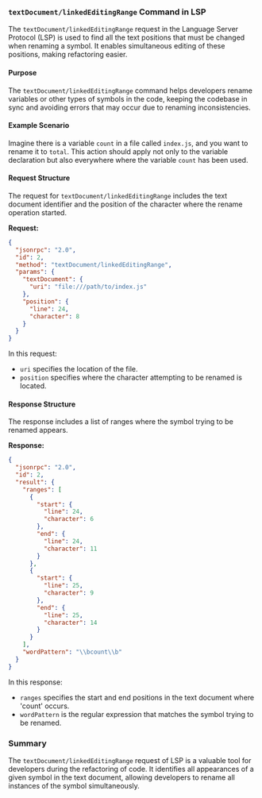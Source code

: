 ### `textDocument/linkedEditingRange` Command in LSP

The `textDocument/linkedEditingRange` request in the Language Server Protocol (LSP) is used to find all the text positions that must be changed when renaming a symbol. It enables simultaneous editing of these positions, making refactoring easier.

#### Purpose

The `textDocument/linkedEditingRange` command helps developers rename variables or other types of symbols in the code, keeping the codebase in sync and avoiding errors that may occur due to renaming inconsistencies.

#### Example Scenario

Imagine there is a variable `count` in a file called `index.js`, and you want to rename it to `total`. This action should apply not only to the variable declaration but also everywhere where the variable `count` has been used.

#### Request Structure

The request for `textDocument/linkedEditingRange` includes the text document identifier and the position of the character where the rename operation started.

**Request:**

```json
{
  "jsonrpc": "2.0",
  "id": 2,
  "method": "textDocument/linkedEditingRange",
  "params": {
    "textDocument": {
      "uri": "file:///path/to/index.js"
    },
    "position": {
      "line": 24,
      "character": 8
    }
  }
}
```

In this request:
- `uri` specifies the location of the file.
- `position` specifies where the character attempting to be renamed is located.

#### Response Structure

The response includes a list of ranges where the symbol trying to be renamed appears.

**Response:**

```json
{
  "jsonrpc": "2.0",
  "id": 2,
  "result": {
    "ranges": [
      {
        "start": {
          "line": 24,
          "character": 6
        },
        "end": {
          "line": 24,
          "character": 11
        }
      },
      {
        "start": {
          "line": 25,
          "character": 9
        },
        "end": {
          "line": 25,
          "character": 14
        }
      }
    ],
    "wordPattern": "\\bcount\\b"
  }
}
```

In this response:
- `ranges` specifies the start and end positions in the text document where 'count' occurs.
- `wordPattern` is the regular expression that matches the symbol trying to be renamed.

### Summary

The `textDocument/linkedEditingRange` request of LSP is a valuable tool for developers during the refactoring of code. It identifies all appearances of a given symbol in the text document, allowing developers to rename all instances of the symbol simultaneously.
